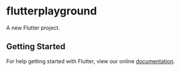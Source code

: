 # flutterplayground

A new Flutter project.

## Getting Started

For help getting started with Flutter, view our online
[documentation](https://flutter.io/).
